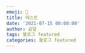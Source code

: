 ```yaml
---
emoji: 🔮
title: 테스트
date: '2021-07-15 00:00:00'
author: 곰덜
tags: 블로그 featured
categories: 블로그 featured
---
```


<!-- > 테스트

`테스트`

___

*테스트*

**테스트**

~~테스트~~

[테스트](www.gomdol-ooh-ah.com)

| 제목    | 내용    | 설명    |
| ------- | ------- | ------- |
| 테스트1 | 테스트2 | 테스트3 |
| 테스트1 | 테스트2 | 테스트3 |
| 테스트1 | 테스트2 | 테스트3 |
 -->






```toc

```

